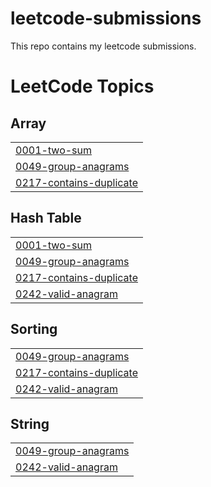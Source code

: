 # leetcode-submissions

This repo contains my leetcode submissions. 

<!---LeetCode Topics Start-->
# LeetCode Topics
## Array
|  |
| ------- |
| [0001-two-sum](https://github.com/Devica2000/leetcode-submissions/tree/master/0001-two-sum) |
| [0049-group-anagrams](https://github.com/Devica2000/leetcode-submissions/tree/master/0049-group-anagrams) |
| [0217-contains-duplicate](https://github.com/Devica2000/leetcode-submissions/tree/master/0217-contains-duplicate) |
## Hash Table
|  |
| ------- |
| [0001-two-sum](https://github.com/Devica2000/leetcode-submissions/tree/master/0001-two-sum) |
| [0049-group-anagrams](https://github.com/Devica2000/leetcode-submissions/tree/master/0049-group-anagrams) |
| [0217-contains-duplicate](https://github.com/Devica2000/leetcode-submissions/tree/master/0217-contains-duplicate) |
| [0242-valid-anagram](https://github.com/Devica2000/leetcode-submissions/tree/master/0242-valid-anagram) |
## Sorting
|  |
| ------- |
| [0049-group-anagrams](https://github.com/Devica2000/leetcode-submissions/tree/master/0049-group-anagrams) |
| [0217-contains-duplicate](https://github.com/Devica2000/leetcode-submissions/tree/master/0217-contains-duplicate) |
| [0242-valid-anagram](https://github.com/Devica2000/leetcode-submissions/tree/master/0242-valid-anagram) |
## String
|  |
| ------- |
| [0049-group-anagrams](https://github.com/Devica2000/leetcode-submissions/tree/master/0049-group-anagrams) |
| [0242-valid-anagram](https://github.com/Devica2000/leetcode-submissions/tree/master/0242-valid-anagram) |
<!---LeetCode Topics End-->